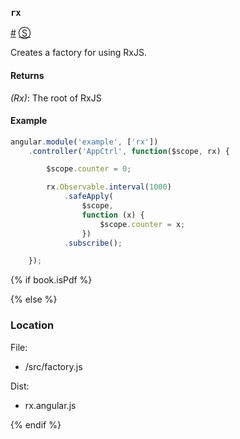 ### <a id="rx"></a>`rx`
<a href="#rx">#</a> [&#x24C8;](https://github.com/Reactive-Extensions/rx.angular.js/blob/master/src/factory.js#L1-L6 "View in source") 

Creates a factory for using RxJS.

#### Returns
*(Rx)*: The root of RxJS

#### Example
```js
angular.module('example', ['rx'])
    .controller('AppCtrl', function($scope, rx) {

        $scope.counter = 0;

        rx.Observable.interval(1000)
            .safeApply(
                $scope, 
                function (x) {
                    $scope.counter = x;
                })
            .subscribe();

    });
```

{% if book.isPdf %}



{% else %}

### Location

File:
- /src/factory.js

Dist:
- rx.angular.js

{% endif %}
